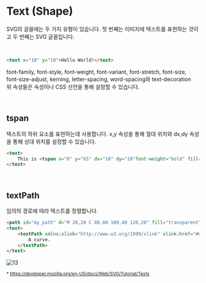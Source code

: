 # Text (Shape)

SVG의 글꼴에는 두 가지 유형이 있습니다.
첫 번째는 이미지에 텍스트를 표현하는 것이고 두 번째는 SVG 글꼴입니다.

<br>

```html
<text x="10" y="10">Hello World!</text>
```

font-family, font-style, font-weight, font-variant, font-stretch, font-size,  <br>
font-size-adjust, kerning, letter-spacing, word-spacing와 text-decoration <br>
위 속성들은 속성이나 CSS 선언을 통해 설정할 수 있습니다.

<br>

## tspan

텍스트의 하위 요소를 표현하는데 사용합니다.
x,y 속성을 통해 절대 위치와 dx,dy 속성을 통해 상대 위치를 설정할 수 있습니다.

```html
<text>
    This is <tspan x="0" y="65" dx="10" dy="10"font-weight="bold" fill="red">bold and red</tspan>
</text>
```

<br>

## textPath

임의의 경로에 따라 텍스트를 정렬합니다.

```html
<path id="my_path" d="M 20,20 C 80,60 100,40 120,20" fill="transparent" />
<text>
    <textPath xmlns:xlink="http://www.w3.org/1999/xlink" xlink:href="#my_path">
        A curve.
    </textPath>
</text>
```

![13](https://user-images.githubusercontent.com/7742074/120821790-bbb38900-c590-11eb-84bc-44228f636e5d.JPEG)

<sub>* https://developer.mozilla.org/en-US/docs/Web/SVG/Tutorial/Texts </sub>